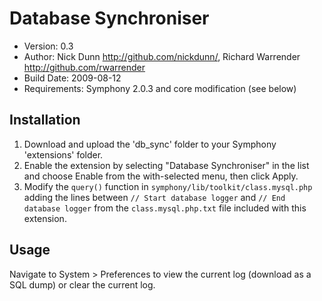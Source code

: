 # Database Synchroniser

* Version: 0.3
* Author: Nick Dunn <http://github.com/nickdunn/>, Richard Warrender <http://github.com/rwarrender>
* Build Date: 2009-08-12
* Requirements: Symphony 2.0.3 and core modification (see below)

## Installation

1. Download and upload the 'db_sync' folder to your Symphony 'extensions' folder.
2. Enable the extension by selecting "Database Synchroniser" in the list and choose Enable from the with-selected menu, then click Apply.
3. Modify the `query()` function in `symphony/lib/toolkit/class.mysql.php` adding the lines between `// Start database logger` and `// End database logger` from the `class.mysql.php.txt` file included with this extension.

## Usage

Navigate to System > Preferences to view the current log (download as a SQL dump) or clear the current log.